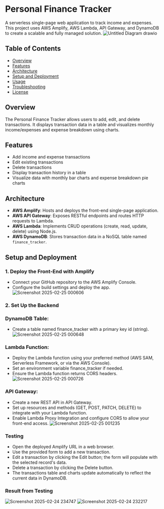 # Personal Finance Tracker

A serverless single-page web application to track income and expenses. This project uses AWS Amplify, AWS Lambda, API Gateway, and DynamoDB to create a scalable and fully managed solution.
![Untitled Diagram drawio](https://github.com/user-attachments/assets/172e75c8-7d5c-49a9-a55e-23582aeaacb1)

## Table of Contents

+ [Overview](#overview)
+ [Features](#features)
+ [Architecture](#architecture)
+ [Setup and Deployment](#setup-and-deployment)
+ [Usage](#usage)
+ [Troubleshooting](#troubleshooting)
+ [License](#license)

## Overview

The Personal Finance Tracker allows users to add, edit, and delete transactions. It displays transaction data in a table and visualizes monthly income/expenses and expense breakdown using charts.

## Features

+ Add income and expense transactions  
+ Edit existing transactions  
+ Delete transactions  
+ Display transaction history in a table  
+ Visualize data with monthly bar charts and expense breakdown pie charts  

## Architecture

+ **AWS Amplify**: Hosts and deploys the front-end single-page application.  
+ **AWS API Gateway**: Exposes RESTful endpoints and routes HTTP requests to Lambda.  
+ **AWS Lambda**: Implements CRUD operations (create, read, update, delete) using Node.js.  
+ **AWS DynamoDB**: Stores transaction data in a NoSQL table named `finance_tracker`.

## Setup and Deployment

### 1. Deploy the Front-End with Amplify

+ Connect your GitHub repository to the AWS Amplify Console.
+ Configure the build settings and deploy the app.
![Screenshot 2025-02-25 000606](https://github.com/user-attachments/assets/fe2db15d-d655-446a-a0b0-a1215a98b143)

### 2. Set Up the Backend

### DynamoDB Table:
+ Create a table named finance_tracker with a primary key id (string).
  ![Screenshot 2025-02-25 000648](https://github.com/user-attachments/assets/42c6bea8-0d87-41ed-9c9f-473db9aa7632)

### Lambda Function:
+ Deploy the Lambda function using your preferred method (AWS SAM, Serverless Framework, or via the AWS Console).
+ Set an environment variable finance_tracker if needed.
+ Ensure the Lambda function returns CORS headers.
![Screenshot 2025-02-25 000726](https://github.com/user-attachments/assets/74e8adf6-ad01-4594-b6e7-d5edd1e011de)

### API Gateway:
+ Create a new REST API in API Gateway.
+ Set up resources and methods (GET, POST, PATCH, DELETE) to integrate with your Lambda function.
+ Enable Lambda Proxy Integration and configure CORS to allow your front-end access.
![Screenshot 2025-02-25 001235](https://github.com/user-attachments/assets/fa3afb19-04b9-4235-95f4-e72fabe8ff5b)

### Testing
+ Open the deployed Amplify URL in a web browser.
+ Use the provided form to add a new transaction.
+ Edit a transaction by clicking the Edit button; the form will populate with the selected record's data.
+ Delete a transaction by clicking the Delete button.
+ The transactions table and charts update automatically to reflect the current data in DynamoDB.

### Result from Testing
![Screenshot 2025-02-24 234747](https://github.com/user-attachments/assets/b4762c53-cd31-450b-8b4c-971ad705b315)
![Screenshot 2025-02-24 232217](https://github.com/user-attachments/assets/16ea8b95-b500-46e2-9a68-3f1f12075600)


